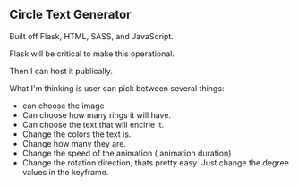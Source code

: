 ## Circle Text Generator

Built off Flask, HTML, SASS, and JavaScript.

Flask will be critical to make this operational.

Then I can host it publically.

What I'm thinking is user can pick between several things:

- can choose the image
- Can choose how many rings it will have.
- Can choose the text that will encirle it.
- Change the colors the text is.
- Change how many they are.
- Change the speed of the animation ( animation duration)
- Change the rotation direction, thats pretty easy. Just change the degree values in the keyframe.
